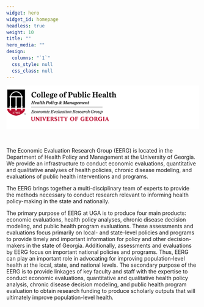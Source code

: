 ```yaml
---
widget: hero
widget_id: homepage
headless: true
weight: 10
title: ""
hero_media: ""
design:
  columns: "`1`"
  css_style: null
  css_class: null
---
```

![](uga_cph_eerg.png)

<br>

The Economic Evaluation Research Group (EERG) is located in the Department of Health Policy and Management at the University of Georgia. We provide an infrastructure to conduct economic evaluations, quantitative and qualitative analyses of health policies, chronic disease modeling, and evaluations of public health interventions and programs.

The EERG brings together a multi-disciplinary team of experts to provide the methods necessary to conduct research relevant to informing health policy-making in the state and nationally.

The primary purpose of EERG at UGA is to produce four main products: economic evaluations, health policy analyses, chronic disease decision modeling, and public health program evaluations. These assessments and evaluations focus primarily on local- and state-level policies and programs to provide timely and important information for policy and other decision-makers in the state of Georgia. Additionally, assessments and evaluations by EERG focus on important national policies and programs. Thus, EERG can play an important role in advocating for improving population-level health at the local, state, and national levels. The secondary purpose of the EERG is to provide linkages of key faculty and staff with the expertise to conduct economic evaluations, quantitative and qualitative health policy analysis, chronic disease decision modeling, and public health program evaluation to obtain research funding to produce scholarly outputs that will ultimately improve population-level health.